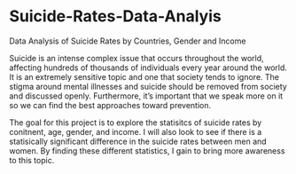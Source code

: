 # Suicide-Rates-Data-Analyis
Data Analysis of Suicide Rates by Countries, Gender and Income

Suicide is an intense complex issue that occurs throughout the world, affecting hundreds of thousands of individuals every year around the world. It is an extremely sensitive topic and one that society tends to ignore. The stigma around mental illnesses and suicide should be removed from society and discussed openly. Furthermore, it’s important that we speak more on it so we can find the best approaches toward prevention.

The goal for this project is to explore the statisitcs of suicide rates by conitnent, age, gender, and income. I will also look to see if there is a statisically significant difference in the suicide rates between men and women. By finding these different statistics, I gain to bring more awareness to this topic.
